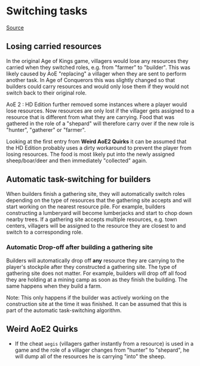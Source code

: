 # Switching tasks

[Source](https://www.youtube.com/watch?v=FK__AnTL400)

## Losing carried resources

In the original Age of Kings game, villagers would lose any resources they carried when they switched roles, e.g. from "farmer" to "builder". This was likely caused by AoE "replacing" a villager when they are sent to perform another task. In Age of Conquerors this was slightly changed so that builders could carry resources and would only lose them if they would not switch back to their original role.

AoE 2 : HD Edition further removed some instances where a player would lose resources. Now resources are only lost if the villager gets assigned to a resource that is different from what they are carrying. Food that was gathered in the role of a "shepard" will therefore carry over if the new role is "hunter", "gatherer" or "farmer".

Looking at the first entry from **Weird AoE2 Quirks** it can be assumed that the HD Edition probably uses a dirty workaround to prevent the player from losing resources. The food is most likely put into the newly assigned sheep/boar/deer and then immediately "collected" again.

## Automatic task-switching for builders

When builders finish a gathering site, they will automatically switch roles depending on the type of resources that the gathering site accepts and will start working on the nearest resource pile. For example, builders constructing a lumberyard will become lumberjacks and start to chop down nearby trees. If a gathering site accepts multiple resources, e.g. town centers, villagers will be assigned to the resource they are closest to and switch to a corresponding role.

### Automatic Drop-off after building a gathering site

Builders will automatically drop off **any** resource they are carrying to the player's stockpile after they constructed a gathering site. The type of gathering site does not matter. For example, builders will drop off all food they are holding at a mining camp as soon as they finish the building. The same happens when they build a farm.

Note: This only happens if the builder was actively working on the construction site at the time it was finished. It can be assumed that this is part of the automatic task-switching algorithm.

## Weird AoE2 Quirks

* If the cheat `aegis` (villagers gather instantly from a resource) is used in a game and the role of a villager changes from "hunter" to "shepard", he will dump all of the resources he is carrying "into" the sheep.
